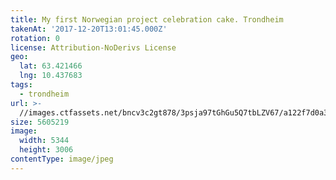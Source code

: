 ```yaml
---
title: My first Norwegian project celebration cake. Trondheim
takenAt: '2017-12-20T13:01:45.000Z'
rotation: 0
license: Attribution-NoDerivs License
geo:
  lat: 63.421466
  lng: 10.437683
tags:
  - trondheim
url: >-
  //images.ctfassets.net/bncv3c2gt878/3psja97tGhGu5Q7tbLZV67/a122f7d0a367fa7c1293f53d8dd31f2b/my-first-norwegian-project-celebration-cake-trondheim_39229167302_o
size: 5605219
image:
  width: 5344
  height: 3006
contentType: image/jpeg
---
```



